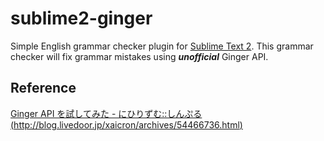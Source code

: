 sublime2-ginger
=============
Simple English grammar checker plugin for [Sublime Text 2](http://www.sublimetext.com/2).
This grammar checker will fix grammar mistakes using ***unofficial*** Ginger API.

Reference
-----
[Ginger API を試してみた - にひりずむ::しんぷる (http://blog.livedoor.jp/xaicron/archives/54466736.html)](http://blog.livedoor.jp/xaicron/archives/54466736.html)
